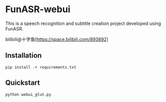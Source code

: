 # FunASR-webui
This is a speech recognition and subtitle creation project developed using FunASR.

bilibili@十字鱼[https://space.bilibili.com/893892]
## Installation
```
pip install -r requirements.txt
```
## Quickstart
```
python webui_glut.py
```
